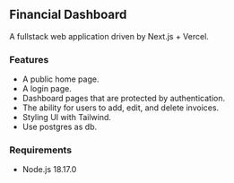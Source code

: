 ## Financial Dashboard

A fullstack web application driven by Next.js + Vercel.

### Features

- A public home page.
- A login page.
- Dashboard pages that are protected by authentication.
- The ability for users to add, edit, and delete invoices.
- Styling UI with Tailwind.
- Use postgres as db.

### Requirements

- Node.js 18.17.0
